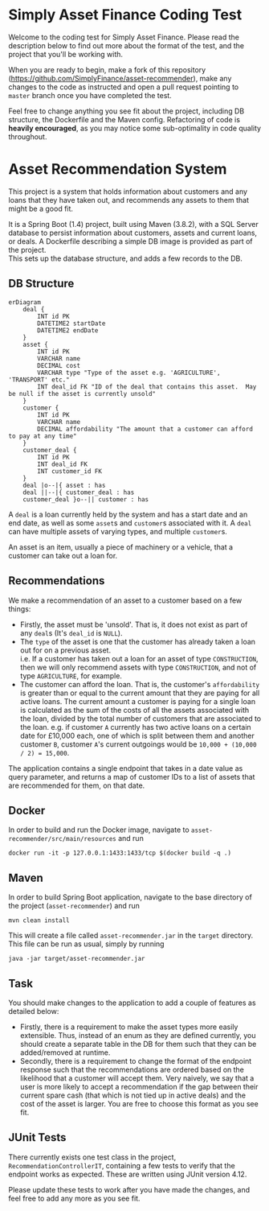 # Simply Asset Finance Coding Test
Welcome to the coding test for Simply Asset Finance.  Please read the description below to find out more about the format
of the test, and the project that you'll be working with.  

When you are ready to begin, make a fork of this repository (https://github.com/SimplyFinance/asset-recommender), make any
changes to the code as instructed and open a pull request pointing to `master` branch once you have completed the test.

Feel free to change anything you see fit about the project, including DB structure, the Dockerfile and the Maven config.
Refactoring of code is __heavily encouraged__, as you may notice some sub-optimality in code quality throughout.

# Asset Recommendation System

This project is a system that holds information about customers and any loans that they have taken out, and recommends
any assets to them that might be a good fit.

It is a Spring Boot (1.4) project, built using Maven (3.8.2), with a SQL Server database to persist information about customers,
assets and current loans, or deals.  A Dockerfile describing a simple DB image is provided as part of the project.  
This sets up the database structure, and adds a few records to the DB.

## DB Structure

```mermaid
erDiagram
    deal {
        INT id PK 
        DATETIME2 startDate 
        DATETIME2 endDate
    }
    asset {
        INT id PK
        VARCHAR name
        DECIMAL cost
        VARCHAR type "Type of the asset e.g. 'AGRICULTURE', 'TRANSPORT' etc."
        INT deal_id FK "ID of the deal that contains this asset.  May be null if the asset is currently unsold"
    }
    customer {
        INT id PK
        VARCHAR name
        DECIMAL affordability "The amount that a customer can afford to pay at any time"
    }
    customer_deal {
        INT id PK
        INT deal_id FK
        INT customer_id FK
    }
    deal |o--|{ asset : has
    deal ||--|{ customer_deal : has
    customer_deal }o--|| customer : has
```

A `deal` is a loan currently held by the system and has a start date and an end date, 
as well as some `asset`s and `customer`s associated with it.  A `deal` can have multiple assets of varying types, and
multiple `customer`s.

An asset is an item, usually a piece of machinery or a vehicle, that a customer can take out a loan for.

## Recommendations

We make a recommendation of an asset to a customer based on a few things:
- Firstly, the asset must be 'unsold'.  That is, it does not exist as part of any `deal`s (It's `deal_id` is `NULL`).
- The `type` of the asset is one that the customer has already taken a loan out for on a previous asset.  
i.e. If a customer has taken out a loan for an asset of type `CONSTRUCTION`, then we will only recommend assets with type 
`CONSTRUCTION`, and not of type `AGRICULTURE`, for example.
- The customer can afford the loan.  That is, the customer's `affordability` is greater than or equal to the current amount
that they are paying for all active loans.  The current amount a customer is paying for a single loan is calculated as the sum of 
the costs of all the assets associated with the loan, divided by the total number of customers that are associated to the loan.
e.g. if customer `A` currently has two active loans on a certain date for £10,000 each, one of which is split between them and another 
customer `B`, customer `A`'s current outgoings would be `10,000 + (10,000 / 2) = 15,000`.

The application contains a single endpoint that takes in a date value as query parameter, and returns a map of 
customer IDs to a list of assets that are recommended for them, on that date.

## Docker

In order to build and run the Docker image, navigate to `asset-recommender/src/main/resources` and run 

`docker run -it -p 127.0.0.1:1433:1433/tcp $(docker build -q .)`

## Maven

In order to build Spring Boot application, navigate to the base directory of the project (`asset-recommender`) and run 

`mvn clean install`

This will create a file called `asset-recommender.jar` in the `target` directory.  This file can be run as usual, simply 
by running 

`java -jar target/asset-recommender.jar`

## Task

You should make changes to the application to add a couple of features as detailed below:
- Firstly, there is a requirement to make the asset types more easily extensible.  Thus, instead of an enum as they are 
defined currently, you should create a separate table in the DB for them such that they can be added/removed at runtime.
- Secondly, there is a requirement to change the format of the endpoint response such that the recommendations are ordered
based on the likelihood that a customer will accept them.  Very naively, we say that a user is more likely to accept a 
recommendation if the gap between their current spare cash (that which is not tied up in active deals) and the cost of 
the asset is larger.  You are free to choose this format as you see fit.


## JUnit Tests

There currently exists one test class in the project, `RecommendationControllerIT`, containing a few tests to verify that
the endpoint works as expected.  These are written using JUnit version 4.12.

Please update these tests to work after you have made the changes, and feel free to add any more as you see fit.
